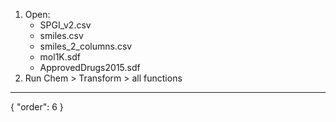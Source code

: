 1. Open:
   * SPGI_v2.csv 
   * smiles.csv
   * smiles_2_columns.csv
   * mol1K.sdf
   * ApprovedDrugs2015.sdf
1. Run Chem > Transform > all functions
---
{
  "order": 6
}